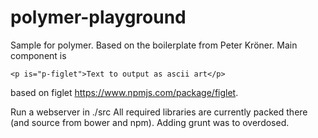 # polymer-playground

Sample for polymer. Based on the boilerplate from Peter Kröner.
Main component is 
    
    <p is="p-figlet">Text to output as ascii art</p>

based on figlet https://www.npmjs.com/package/figlet.

Run a webserver in ./src
All required libraries are currently packed there (and source from bower and npm). Adding grunt was to overdosed.